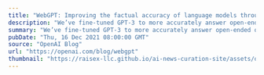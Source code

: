 ```yaml
---
title: "WebGPT: Improving the factual accuracy of language models through web browsing"
description: "We’ve fine-tuned GPT-3 to more accurately answer open-ended questions using a text-based web browser."
summary: "We’ve fine-tuned GPT-3 to more accurately answer open-ended questions using a text-based web browser."
pubDate: "Thu, 16 Dec 2021 08:00:00 GMT"
source: "OpenAI Blog"
url: "https://openai.com/blog/webgpt"
thumbnail: "https://raisex-llc.github.io/ai-news-curation-site/assets/openai_logo.png"
---
```


